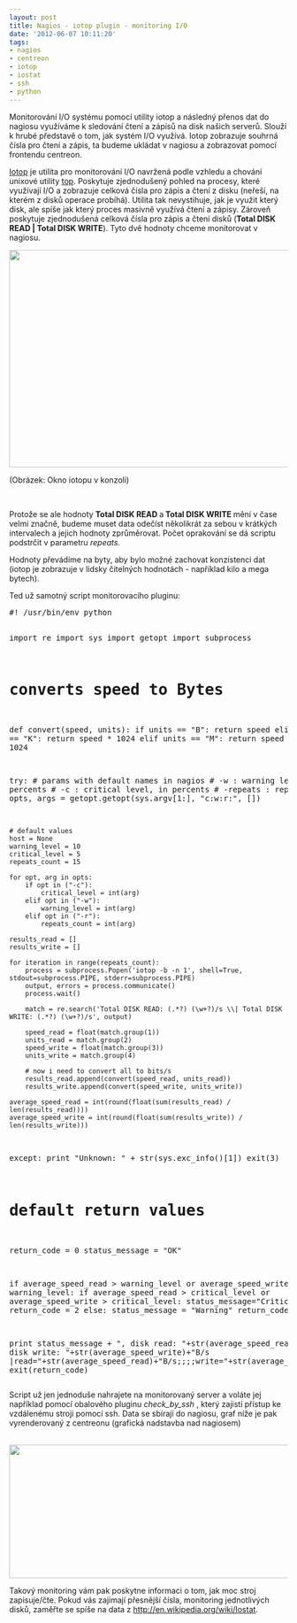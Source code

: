 ```yaml
---
layout: post
title: Nagios - iotop plugin - monitoring I/O
date: '2012-06-07 10:11:20'
tags:
- nagios
- centreon
- iotop
- iostat
- ssh
- python
---
```

Monitorování I/O systému pomocí utility iotop a následný přenos dat do nagiosu využíváme k sledování čtení a zápisů na disk našich serverů. Slouží k hrubé představě o tom, jak systém I/O využívá. Iotop zobrazuje souhrná čísla pro čtení a zápis, ta budeme ukládat v nagiosu a zobrazovat pomocí frontendu centreon.

<p><a href="http://guichaz.free.fr/iotop/">Iotop</a> je utilita pro monitorování I/O navržená podle vzhledu a chování unixové utility <a href="http://www.unixtop.org/">top</a>. Poskytuje zjednodušený pohled na procesy, které využívají I/O a zobrazuje celková čísla pro zápis a čtení z disku (neřeší, na kterém z disků operace probíhá). Utilita tak nevystihuje, jak je využit který disk, ale spíše jak který proces masivně využívá čtení a zápisy. Zároveň poskytuje zjednodušená celková čísla pro zápis a čtení disků (<strong>Total DISK READ | Total DISK WRITE</strong>). Tyto dvě hodnoty chceme monitorovat v nagiosu.</p>
<p><img src="http://www.tomas-dvorak.cz/images/98.png" alt="" width="642" height="393" /></p>
<p>(Obrázek: Okno iotopu v konzoli)</p>
<p> </p>
<p>Protože se ale hodnoty <strong>Total DISK READ </strong>a<strong> Total DISK WRITE </strong>﻿mění v čase velmi značně, budeme muset data odečíst několikrát za sebou v krátkých intervalech a jejich hodnoty zprůměrovat. Počet oprakování se dá scriptu podstrčit v parametru <em>repeats.</em></p>
<p>Hodnoty převádíme na byty, aby bylo možné zachovat konzistenci dat (iotop je zobrazuje v lidsky čitelných hodnotách - například kilo a mega bytech). </p>
<p>Ted už samotný script monitorovacího pluginu:</p>
<pre class="prettyprint">#! /usr/bin/env python

import re
import sys
import getopt
import subprocess

# converts speed to Bytes
def convert(speed, units):
    if units == "B":
        return speed
    elif units == "K":
        return speed * 1024
    elif units == "M":
        return speed * 1024 * 1024


try:
    # params with default names in nagios
    # -w : warning level, in percents
    # -c : critical level, in percents
    # -repeats : repeats count
    opts, args = getopt.getopt(sys.argv[1:], "c:w:r:", [])

    # default values
    host = None
    warning_level = 10
    critical_level = 5
    repeats_count = 15

    for opt, arg in opts:
        if opt in ("-c"):
            critical_level = int(arg)
        elif opt in ("-w"):
            warning_level = int(arg)
        elif opt in ("-r"):
            repeats_count = int(arg)

    results_read = []
    results_write = []

    for iteration in range(repeats_count):
        process = subprocess.Popen('iotop -b -n 1', shell=True, stdout=subprocess.PIPE, stderr=subprocess.PIPE)
        output, errors = process.communicate()
        process.wait()

        match = re.search('Total DISK READ: (.*?) (\w+?)/s \\| Total DISK WRITE: (.*?) (\w+?)/s', output)

        speed_read = float(match.group(1))
        units_read = match.group(2)
        speed_write = float(match.group(3))
        units_write = match.group(4)

        # now i need to convert all to bits/s
        results_read.append(convert(speed_read, units_read))
        results_write.append(convert(speed_write, units_write))

    average_speed_read = int(round(float(sum(results_read) / len(results_read))))
    average_speed_write = int(round(float(sum(results_write)) / len(results_write)))

except:
    print "Unknown: " + str(sys.exc_info()[1])
    exit(3)

# default return values
return_code = 0
status_message = "OK"

if average_speed_read > warning_level or average_speed_write > warning_level:
    if average_speed_read > critical_level or average_speed_write > critical_level:
        status_message="Critical"
        return_code = 2
    else:
        status_message = "Warning"
        return_code = 1

print status_message + ", disk read: "+str(average_speed_read)+"B/s, disk write: "+str(average_speed_write)+"B/s |read="+str(average_speed_read)+"B/s;;;;write="+str(average_speed_write)+"B/s;;;;"
exit(return_code)
</pre>
<p>Script už jen jednoduše nahrajete na monitorovaný server a voláte jej například pomocí obalového pluginu <em>check_by_ssh </em>, který zajistí přístup ke vzdálenému stroji pomocí ssh. Data se sbírají do nagiosu, graf níže je pak vyrenderovaný z centreonu (grafická nadstavba nad nagiosem)</p>
<p> <img src="http://www.tomas-dvorak.cz/images/99.png" alt="" width="647" height="241" /></p>
<p>Takový monitoring vám pak poskytne informaci o tom, jak moc stroj zapisuje/čte. Pokud vás zajímají přesnější čísla, monitoring jednotlivých disků, zaměřte se spíše na data z <a href="http://en.wikipedia.org/wiki/Iostat">http://en.wikipedia.org/wiki/Iostat</a>. </p>
